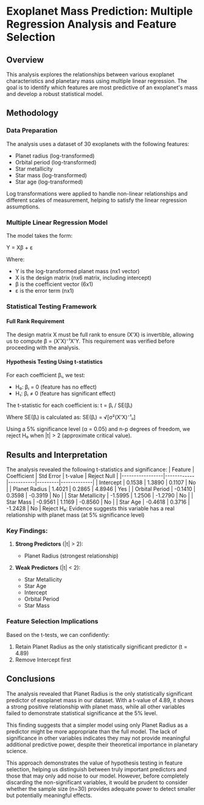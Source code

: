 # Exoplanet Mass Prediction: Multiple Regression Analysis and Feature Selection

## Overview
This analysis explores the relationships between various exoplanet characteristics and planetary mass using multiple linear regression. The goal is to identify which features are most predictive of an exoplanet's mass and develop a robust statistical model.

## Methodology

### Data Preparation
The analysis uses a dataset of 30 exoplanets with the following features:
- Planet radius (log-transformed)
- Orbital period (log-transformed)
- Star metallicity
- Star mass (log-transformed)
- Star age (log-transformed)

Log transformations were applied to handle non-linear relationships and different scales of measurement, helping to satisfy the linear regression assumptions.

### Multiple Linear Regression Model
The model takes the form:

Y = Xβ + ε

Where:
- Y is the log-transformed planet mass (nx1 vector)
- X is the design matrix (nx6 matrix, including intercept)
- β is the coefficient vector (6x1)
- ε is the error term (nx1)

### Statistical Testing Framework

#### Full Rank Requirement
The design matrix X must be full rank to ensure (X'X) is invertible, allowing us to compute β = (X'X)⁻¹X'Y. This requirement was verified before proceeding with the analysis.

#### Hypothesis Testing Using t-statistics
For each coefficient βᵢ, we test:
- H₀: βᵢ = 0 (feature has no effect)
- H₁: βᵢ ≠ 0 (feature has significant effect)

The t-statistic for each coefficient is:
t = βᵢ / SE(βᵢ)

Where SE(βᵢ) is calculated as:
SE(βᵢ) = √[σ²(X'X)⁻¹ᵢᵢ]

Using a 5% significance level (α = 0.05) and n-p degrees of freedom, we reject H₀ when |t| > 2 (approximate critical value).

## Results and Interpretation

The analysis revealed the following t-statistics and significance:
| Feature          | Coefficient | Std Error | t-value | Reject Null |
|-----------------|------------|-----------|---------|-------------|
| Intercept        | 0.1538     | 1.3890    | 0.1107  | No         |
| Planet Radius    | 1.4021     | 0.2865    | 4.8946  | Yes         |
| Orbital Period   | -0.1410    | 0.3598    | -0.3919 | No          |
| Star Metallicity | -1.5995    | 1.2506    | -1.2790 | No          |
| Star Mass        | -0.9561    | 1.1169    | -0.8560 | No          |
| Star Age        | -0.4618    | 0.3716    | -1.2428 | No          |
Reject H₀: Evidence suggests this variable has a real relationship with planet mass
(at 5% significance level)

### Key Findings:

1. **Strong Predictors** (|t| > 2):
   - Planet Radius (strongest relationship)

2. **Weak Predictors** (|t| < 2):
   - Star Metallicity
   - Star Age
   - Intercept
   - Orbital Period
   - Star Mass


### Feature Selection Implications
Based on the t-tests, we can confidently:
1. Retain Planet Radius as the only statistically significant predictor (t = 4.89)
2. Remove Intercept first

## Conclusions
The analysis revealed that Planet Radius is the only statistically significant predictor of exoplanet mass in our dataset. With a t-value of 4.89, it shows a strong positive relationship with planet mass, while all other variables failed to demonstrate statistical significance at the 5% level.

This finding suggests that a simpler model using only Planet Radius as a predictor might be more appropriate than the full model. The lack of significance in other variables indicates they may not provide meaningful additional predictive power, despite their theoretical importance in planetary science.

This approach demonstrates the value of hypothesis testing in feature selection, helping us distinguish between truly important predictors and those that may only add noise to our model. However, before completely discarding the non-significant variables, it would be prudent to consider whether the sample size (n=30) provides adequate power to detect smaller but potentially meaningful effects.